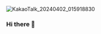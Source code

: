 ![KakaoTalk_20240402_015918830](https://github.com/songseogyeong/songseogyeong/assets/155418141/a066eff6-ca3e-4f5f-a838-df2cb1ba95c2)

### Hi there 👋

<!--
**songseogyeong/songseogyeong** is a ✨ _special_ ✨ repository because its `README.md` (this file) appears on your GitHub profile.

Here are some ideas to get you started:

- 🔭 I’m currently working on ...
- 🌱 I’m currently learning ...
- 👯 I’m looking to collaborate on ...
- 🤔 I’m looking for help with ...
- 💬 Ask me about ...
- 📫 How to reach me: ...
- 😄 Pronouns: ...
- ⚡ Fun fact: ...
-->
